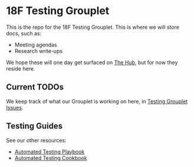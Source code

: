 # 18F Testing Grouplet

This is the repo for the 18F Testing Grouplet. This is where we will store docs, such as:

* Meeting agendas
* Research write-ups

We hope these will one day get surfaced on [The Hub](https://hub.18f.gov), but for now they reside here.

## Current TODOs

We keep track of what our Grouplet is working on here, in [Testing Grouplet Issues](https://github.com/18F/testing-grouplet).

## Testing Guides

See our other resources:

* [Automated Testing Playbook](https://pages.18f.gov/automated-testing-playbook/)
* [Automated Testing Cookbook](https://pages.18f.gov/testing-cookbook/)

